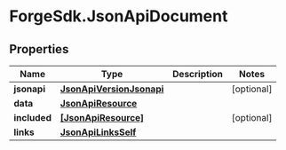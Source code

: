 # ForgeSdk.JsonApiDocument

## Properties
Name | Type | Description | Notes
------------ | ------------- | ------------- | -------------
**jsonapi** | [**JsonApiVersionJsonapi**](JsonApiVersionJsonapi.md) |  | [optional] 
**data** | [**JsonApiResource**](JsonApiResource.md) |  | 
**included** | [**[JsonApiResource]**](JsonApiResource.md) |  | [optional] 
**links** | [**JsonApiLinksSelf**](JsonApiLinksSelf.md) |  | 


